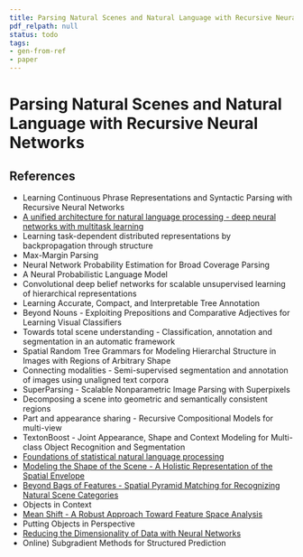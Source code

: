 ```yaml
---
title: Parsing Natural Scenes and Natural Language with Recursive Neural Networks
pdf_relpath: null
status: todo
tags:
- gen-from-ref
- paper
---
```


# Parsing Natural Scenes and Natural Language with Recursive Neural Networks

## References

- Learning Continuous Phrase Representations and Syntactic Parsing with Recursive Neural Networks
- [A unified architecture for natural language processing - deep neural networks with multitask learning](./a-unified-architecture-for-natural-language-processing-deep-neural-networks-with-multitask-learning.md)
- Learning task-dependent distributed representations by backpropagation through structure
- Max-Margin Parsing
- Neural Network Probability Estimation for Broad Coverage Parsing
- A Neural Probabilistic Language Model
- Convolutional deep belief networks for scalable unsupervised learning of hierarchical representations
- Learning Accurate, Compact, and Interpretable Tree Annotation
- Beyond Nouns - Exploiting Prepositions and Comparative Adjectives for Learning Visual Classifiers
- Towards total scene understanding - Classification, annotation and segmentation in an automatic framework
- Spatial Random Tree Grammars for Modeling Hierarchal Structure in Images with Regions of Arbitrary Shape
- Connecting modalities - Semi-supervised segmentation and annotation of images using unaligned text corpora
- SuperParsing - Scalable Nonparametric Image Parsing with Superpixels
- Decomposing a scene into geometric and semantically consistent regions
- Part and appearance sharing - Recursive Compositional Models for multi-view
- TextonBoost - Joint Appearance, Shape and Context Modeling for Multi-class Object Recognition and Segmentation
- [Foundations of statistical natural language processing](./foundations-of-statistical-natural-language-processing.md)
- [Modeling the Shape of the Scene - A Holistic Representation of the Spatial Envelope](./modeling-the-shape-of-the-scene-a-holistic-representation-of-the-spatial-envelope.md)
- [Beyond Bags of Features - Spatial Pyramid Matching for Recognizing Natural Scene Categories](./beyond-bags-of-features-spatial-pyramid-matching-for-recognizing-natural-scene-categories.md)
- Objects in Context
- [Mean Shift - A Robust Approach Toward Feature Space Analysis](./mean-shift-a-robust-approach-toward-feature-space-analysis.md)
- Putting Objects in Perspective
- [Reducing the Dimensionality of Data with Neural Networks](./reducing-the-dimensionality-of-data-with-neural-networks.md)
- Online) Subgradient Methods for Structured Prediction
